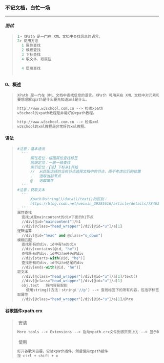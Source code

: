 ### 不记文档，白忙一场

------

#### ***面试***

> ```python
> 1> XPath 是一门在 XML 文档中查找信息的语言。
> 2> 使用方法
> 	1 属性查找
> 	2 模糊查找
> 	3 下标查找
> 	4 取文本，取属性
>     
> 	4 层级查找
> 	
> ```

#### 0、概述

> ```python
> XPath 是一门在 XML 文档中查找信息的语言。XPath 可用来在 XML 文档中对元素和属性进行遍历。 
> 要想理解xpath是什么要先知道xml是什么。
> 
> http://www.w3school.com.cn --> 检索xpath
> w3school的xpath教程是非常好的xpath教程。
> 
> http://www.w3school.com.cn --> 检索xml
> w3school的xml教程是非常好的xml教程。
> ```

#### 语法

> ```python
> #注意：基本语法
> 	'''
> 		属性定位：根据属性查找标签
> 		层级定位：一级一级查找
> 		索引定位：【注】下标从1开始
> 		//  从匹配选择的当前节点选择文档中的节点，而不考虑它们的位置
> 		.   选取当前节点
> 		@   选取属性
> 	'''
> #注意：获取文本
> 	'''
> 		Xpath中string()/data()/text()的区别：
> 		https://blog.csdn.net/weixin_39285616/article/details/78463091
> 	'''
> 属性查找
> 	查找id是maincontent的div下面的h1节点
> 	//div[@id="maincontent"]/h1
> 	//div[@class="head_wrapper"]/div[@id="u"]/a[1]
> 逻辑运算
> 	//div[@id="head" and @class="s_down"]
> 模糊匹配
> 	查找所有的div，id中有he的div
> 	//div[contains(@id, "he")]
> 	查找所有的div，id中以he开头的div
> 	//div[starts-with(@id, "he")]
> 	查找所有的div，id中以he结尾的div
> 	//div[ends-with(@id, "he")]
> 取文本
> 	//div[@class="head_wrapper"]/div[@id="u"]/a[1]/text()
> 	//div[@class="head_wrapper"]/div[@id="u"]/a[1]
> 	obj.text   将内容获取到
>     使用string()方法：string('//p') --> 查找标签下的所有内容，包括字标签
> 取属性
> 	//div[@class="head_wrapper"]/div[@id="u"]/a[1]/@hre
> ```

#### 谷歌插件xpath.crx

> ​	安装
>
> ```python
> More tools --> Extensions --> 拖动xpath.crx文件到该页面上方 --> 显示Drop to install
> ```
>
> ​	使用
>
> ```python
> 打开谷歌浏览器，安装xpath插件，然后使用xpath插件
> 按 ctrl + shift + x
> ```
